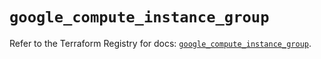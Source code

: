 # `google_compute_instance_group`

Refer to the Terraform Registry for docs: [`google_compute_instance_group`](https://registry.terraform.io/providers/hashicorp/google/6.42.0/docs/resources/compute_instance_group).
